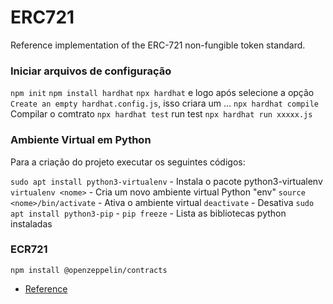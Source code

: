 # ERC721
 Reference implementation of the ERC-721 non-fungible token standard.


### Iniciar arquivos de configuração 

`npm init`
`npm install hardhat`
`npx hardhat` e logo após selecione a opção `Create an empty hardhat.config.js`, isso criara um ...
`npx hardhat compile` Compilar o comtrato
`npx hardhat test` run test
`npx hardhat run xxxxx.js`

### Ambiente Virtual em Python 

Para a criação do projeto executar os seguintes códigos: 

`sudo apt install python3-virtualenv` - Instala o pacote python3-virtualenv
`virtualenv <nome>` - Cria um novo ambiente virtual Python "env"
`source <nome>/bin/activate` - Ativa o ambiente virtual `deactivate` - Desativa
`sudo apt install python3-pip` - 
`pip freeze` - Lista as bibliotecas python instaladas

### ECR721
`npm install @openzeppelin/contracts`



- [Reference](https://towardsdatascience.com/create-virtual-environment-using-virtualenv-and-add-it-to-jupyter-notebook-6e1bf4e03415)